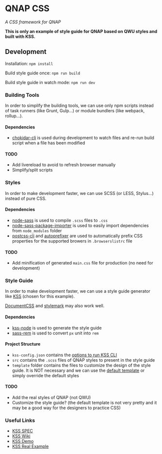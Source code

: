 # QNAP CSS

*A CSS framework for QNAP*

**This is only an example of style guide for QNAP based on QWU styles and built with KSS.**

## Development

Installation: `npm install`

Build style guide once: `npm run build`

Build style guide in watch mode: `npm run dev`

### Building Tools

In order to simplify the building tools, we can use only npm scripts instead of task runners (like Grunt, Gulp...) or module bundlers (like webpack, rollup...).

#### Dependencies
* [chokidar-cli](https://www.npmjs.com/package/chokidar-cli) is used during development to watch files and re-run build script when a file has been modified

#### TODO
* Add livereload to avoid to refresh browser manually
* Simplify/split scripts

### Styles

In order to make development faster, we can use SCSS (or LESS, Stylus...) instead of pure CSS.

#### Dependencies
* [node-sass](https://www.npmjs.com/package/node-sass) is used to compile `.scss` files to `.css`
* [node-sass-package-importer](https://www.npmjs.com/package/node-sass-package-importer) is used to easily import dependencies from `node_modules` folder
* [postcss-cli](https://www.npmjs.com/package/postcss-cli) and [autoprefixer](are://www.npmjs.com/package/autoprefixer) are used to automatically prefix CSS properties for the supported browers in `.browserslistrc` file

#### TODO
* Add minification of generated `main.css` file for production (no need for development)

### Style Guide

In order to make development faster, we can use a style guide generator like [KSS](https://github.com/kss-node/kss/blob/spec/SPEC.md) (chosen for this example).

[DocumentCSS](https://documentcss.com) and [stylemark](https://github.com/mpetrovich/stylemark) may also work well.

#### Dependencies
* [kss-node](https://www.npmjs.com/package/kss-node) is used to generate the style guide
* [sass-rem](https://www.npmjs.com/package/sass-rem) is used to convert `px` unit into `rem`

#### Project Structure
* `kss-config.json` contains the [options to run KSS CLI](https://github.com/kss-node/kss-node#using-the-command-line-tool)
* `src` contains the `.scss` files of QNAP styles to present in the style guide
* `template` folder contains the files to customize the design of the style guide. It is NOT necessary and we can use the [default template](https://kss-node.github.io/kss-node/section-demo.html) or simply override the default styles

#### TODO
* Add the real styles of QNAP (not QWU)
* Customize the style guide? (the default template is not very pretty and it may be a good way for the designers to practice CSS)

### Useful Links
* [KSS SPEC](https://github.com/kss-node/kss/blob/spec/SPEC.md)
* [KSS Wiki](https://github.com/kss-node/kss-node/wiki)
* [KSS Demo](https://kss-node.github.io/kss-node/section-demo.html)
* [KSS Real Example](https://communications.uoregon.edu/sites/all/modules/uobanner/uo-web-design-framework/styleguide/)

